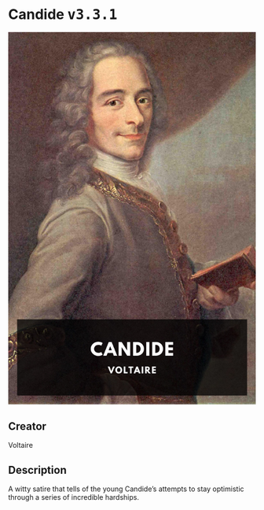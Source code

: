 
# Candide <kbd>v3.3.1</kbd>

<center>
  <img src="./cover-1024.jpg"/>
</center>

## Creator
Voltaire

## Description
A witty satire that tells of the young Candide’s attempts to stay optimistic through a series of incredible hardships.
